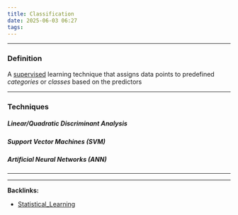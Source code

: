 ```yaml
---
title: Classification
date: 2025-06-03 06:27
tags: 
---
```


----

### Definition
A [supervised](statistical_learning) learning technique that assigns data points to predefined 
*categories* or *classes* based on the predictors

---

### Techniques
##### Linear/Quadratic Discriminant Analysis

##### Support Vector Machines (SVM)

##### Artificial Neural Networks (ANN)




----

----
**Backlinks:**
- [Statistical_Learning](/statistical_learning)

